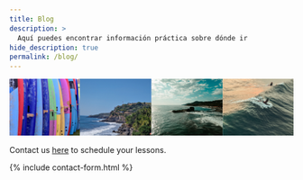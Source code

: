 ```yaml
---
title: Blog
description: >
  Aquí puedes encontrar información práctica sobre dónde ir
hide_description: true
permalink: /blog/
---
```

![Volcano](/assets/img/surf/surf-post.png)

Contact us <a href="https://sandy.sv/contact/">here</a> to schedule your lessons.

{% include contact-form.html %}
